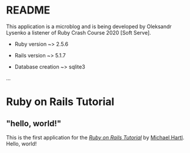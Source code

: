 # README

This application is a microblog and is being developed by Oleksandr Lysenko a listener of Ruby Crash Course 2020 [Soft Serve].

* Ruby version ~> 2.5.6

* Rails version ~> 5.1.7

* Database creation ~> sqlite3

...

# Ruby on Rails Tutorial

## "hello, world!"

This is the first application for the
[*Ruby on Rails Tutorial*](https://www.railstutorial.org/)
by [Michael Hartl](https://www.michaelhartl.com/). Hello, world!
